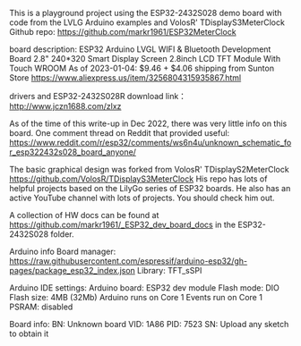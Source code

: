 This is a playground project using the ESP32-2432S028 demo board with code from the LVLG Arduino examples and VolosR' TDisplayS3MeterClock
Github repo: https://github.com/markr1961/ESP32MeterClock

board description:  ESP32 Arduino LVGL WIFI & Bluetooth Development Board 2.8" 240*320 Smart Display Screen 2.8inch LCD TFT Module With Touch WROOM
As of 2023-01-04: $9.46 + $4.06 shipping from Sunton Store https://www.aliexpress.us/item/3256804315935867.html

drivers and ESP32-2432S028R download link： http://www.jczn1688.com/zlxz

As of the time of this write-up in Dec 2022, there was very little info on this board. One comment thread on Reddit that provided useful:
https://www.reddit.com/r/esp32/comments/ws6n4u/unknown_schematic_for_esp322432s028_board_anyone/

The basic graphical design was forked from VolosR' TDisplayS2MeterClock https://github.com/VolosR/TDisplayS3MeterClock
His repo has lots of helpful projects based on the LilyGo series of ESP32 boards. He also has an active YouTube channel with lots of projects. You should check him out.

A collection of HW docs can be found at https://github.com/markr1961/_ESP32_dev_board_docs in the ESP32-2432S028 folder.

Arduino info
Board manager:  https://raw.githubusercontent.com/espressif/arduino-esp32/gh-pages/package_esp32_index.json
Library:        TFT_sSPI

Arduino IDE settings:
Arduino board:  ESP32 dev module
Flash mode:     DIO
Flash size:     4MB (32Mb)
Arduino runs on Core 1
Events run on Core 1
PSRAM:          disabled

Board info:
BN:   Unknown board
VID:  1A86
PID:  7523
SN:   Upload any sketch to obtain it
